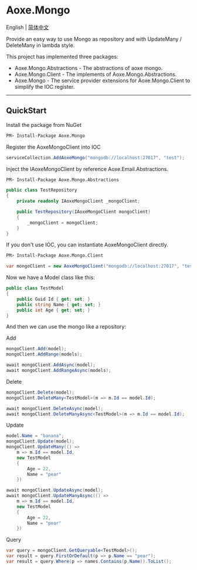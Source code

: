 # Aoxe.Mongo

English | [简体中文](README-zh_CN.md)

Provide an easy way to use Mongo as repository and with UpdateMany / DeleteMany in lambda style.

This project has implemented three packages:

- Aoxe.Mongo.Abstractions - The abstractions of aoxe mongo.
- Aoxe.Mongo.Client - The implements of Aoxe.Mongo.Abstractions.
- Aoxe.Mongo - The service provider extensions for Aoxe.Mongo.Client to simplify the IOC register.

---

## QuickStart

Install the package from NuGet

```bash
PM> Install-Package Aoxe.Mongo
```

Register the AoxeMongoClient into IOC

```csharp
serviceCollection.AddAoxeMongo("mongodb://localhost:27017", "test");
```

Inject the IAoxeMongoClient by reference Aoxe.Email.Abstractions.

```bash
PM> Install-Package Aoxe.Mongo.Abstractions
```

```csharp
public class TestRepository
{
    private readonly IAoxeMongoClient _mongoClient;

    public TestRepository(IAoxeMongoClient mongoClient)
    {
        _mongoClient = mongoClient;
    }
}
```

If you don't use IOC, you can instantiate AoxeMongoClient directly.

```bash
PM> Install-Package Aoxe.Mongo.Client
```

```csharp
var mongoClient = new AoxeMongoClient("mongodb://localhost:27017", "test");
```

Now we have a Model class like this:

```csharp
public class TestModel
{
    public Guid Id { get; set; }
    public string Name { get; set; }
    public int Age { get; set; }
}
```

And then we can use the mongo like a repository:

Add

```csharp
mongoClient.Add(model);
mongoClient.AddRange(models);

await mongoClient.AddAsync(model);
await mongoClient.AddRangeAsync(models);
```

Delete

```csharp
mongoClient.Delete(model);
mongoClient.DeleteMany<TestModel>(m => m.Id == model.Id);

await mongoClient.DeleteAsync(model);
await mongoClient.DeleteManyAsync<TestModel>(m => m.Id == model.Id);
```

Update

```csharp
model.Name = "banana";
mongoClient.Update(model);
mongoClient.UpdateMany(() =>
    m => m.Id == model.Id,
    new TestModel
    {
        Age = 22,
        Name = "pear"
    })

await mongoClient.UpdateAsync(model);
await mongoClient.UpdateManyAsync(() =>
    m => m.Id == model.Id,
    new TestModel
    {
        Age = 22,
        Name = "pear"
    })
```

Query

```csharp
var query = mongoClient.GetQueryable<TestModel>();
var result = query.FirstOrDefault(p => p.Name == "pear");
var result = query.Where(p => names.Contains(p.Name)).ToList();
```

